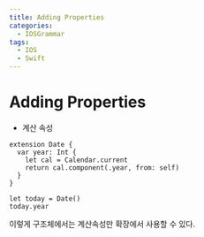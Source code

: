 ```yaml
---
title: Adding Properties
categories:
  - IOSGrammar
tags:
  - IOS
  - Swift
---
```


# Adding Properties
- 계산 속성

~~~
extension Date {
  var year: Int {
    let cal = Calendar.current
    return cal.component(.year, from: self)
  }
}

let today = Date()
today.year
~~~
이렇게 구조체에서는 계산속성만 확장에서 사용할 수 있다.